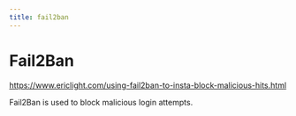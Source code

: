 ```yaml
---
title: fail2ban
---
```


# Fail2Ban

https://www.ericlight.com/using-fail2ban-to-insta-block-malicious-hits.html

Fail2Ban is used to block malicious login attempts.
